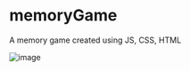 # memoryGame
A memory game created using JS, CSS, HTML

![image](https://user-images.githubusercontent.com/58488737/110373001-999f7e80-8014-11eb-84c3-48282b45a8be.png)
